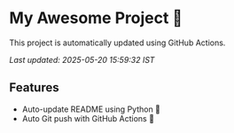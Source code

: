 # My Awesome Project 🚀

This project is automatically updated using GitHub Actions.

_Last updated: 2025-05-20 15:59:32 IST_

## Features
- Auto-update README using Python 🐍
- Auto Git push with GitHub Actions 🤖

